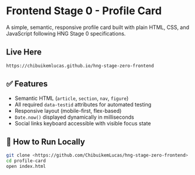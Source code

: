 # Frontend Stage 0 - Profile Card

A simple, semantic, responsive profile card built with plain HTML, CSS, and JavaScript following HNG Stage 0 specifications.

## Live Here
`https://chibuikemlucas.github.io/hng-stage-zero-frontend`



## ✅ Features

- Semantic HTML (`article`, `section`, `nav`, `figure`)
- All required `data-testid` attributes for automated testing
- Responsive layout (mobile-first, flex-based)
- `Date.now()` displayed dynamically in milliseconds
- Social links keyboard accessible with visible focus state

## 🚀 How to Run Locally

```bash
git clone <https://github.com/ChibuikemLucas/hng-stage-zero-frontend>
cd profile-card
open index.html
